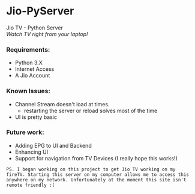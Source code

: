 # Jio-PyServer

Jio TV - Python Server   
*Watch TV right from your laptop!*

### Requirements:
- Python 3.X
- Internet Access
- A Jio Account

### Known Issues:
- Channel Stream doesn't load at times.
    - restarting the server or reload solves most of the time
- UI is pretty basic


### Future work:
- Adding EPG to UI and Backend
- Enhancing UI
- Support for navigation from TV Devices (I really hope this works!)

`PS. I began working on this project to get Jio TV working on my fireTV. Starting this server on my computer allows me to access this anywhere on my network. Unfortunately at the moment this site isn't remote friendly :(
`

